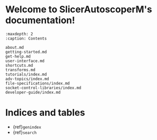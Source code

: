 <!--- Autoscoper documentation master file, created by
   sphinx-quickstart on Mon Apr 10 14:29:37 2023.
   You can adapt this file completely to your liking, but it should at least
   contain the root `toctree` directive. -->

# Welcome to SlicerAutoscoperM's documentation!

```{toctree}
:maxdepth: 2
:caption: Contents

about.md
getting-started.md
get-help.md
user-interface.md
shortcuts.md
transforms.md
tutorials/index.md
adv-topics/index.md
file-specifications/index.md
socket-control-libraries/index.md
developer-guide/index.md
```

# Indices and tables

* {ref}`genindex`
* {ref}`search`
